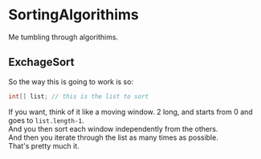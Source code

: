 # SortingAlgorithims  
Me tumbling through algorithims.  
  
## ExchageSort  
So the way this is going to work is so:  
```java
int[] list; // this is the list to sort
```
If you want, think of it like a moving window. 2 long, and starts from 0 and goes to `list.length-1`.  
And you then sort each window independently from the others.  
And then you iterate through the list as many times as possible.  
That's pretty much it.  
